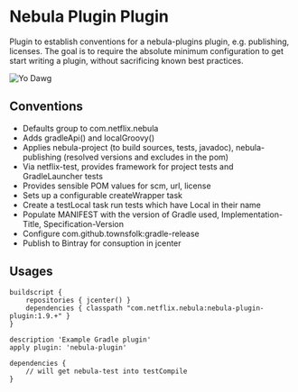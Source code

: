 Nebula Plugin Plugin
====================
Plugin to establish conventions for a nebula-plugins plugin, e.g. publishing, licenses. The goal is to require the absolute minimum configuration to 
get start writing a plugin, without sacrificing known best practices.

![Yo Dawg](https://s3.amazonaws.com/uploads.hipchat.com/25234/334670/CgbXYbDuUzuV3JP/plugins.png)

Conventions
-----------
* Defaults group to com.netflix.nebula
* Adds gradleApi() and localGroovy()
* Applies nebula-project (to build sources, tests, javadoc), nebula-publishing (resolved versions and excludes in the pom)
* Via netflix-test, provides framework for project tests and GradleLauncher tests
* Provides sensible POM values for scm, url, license
* Sets up a configurable createWrapper task
* Create a testLocal task run tests which have Local in their name
* Populate MANIFEST with the version of Gradle used, Implementation-Title, Specification-Version
* Configure com.github.townsfolk:gradle-release
* Publish to Bintray for consuption in jcenter

Usages
-----------
```
buildscript {
    repositories { jcenter() }
    dependencies { classpath "com.netflix.nebula:nebula-plugin-plugin:1.9.+" }
}

description 'Example Gradle plugin'
apply plugin: 'nebula-plugin'

dependencies {
    // will get nebula-test into testCompile
}
```
